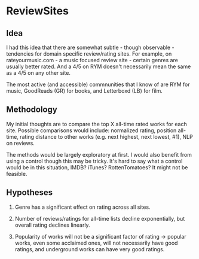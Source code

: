 # ReviewSites

## Idea
 
I had this idea that there are somewhat subtle - though observable - tendencies for domain specific review/rating sites. For example, on rateyourmusic.com - a music focused review site - certain genres are usually better rated. And a 4/5 on RYM doesn't necessarily mean the same as a 4/5 on any other site. 

The most active (and accessible) commnunities that I know of are RYM for music, GoodReads (GR) for books, and Letterboxd (LB) for film.

## Methodology

My initial thoughts are to compare the top X all-time rated works for each site. Possible comparisons would include: normalized rating, position all-time, rating distance to other works (e.g. next highest, next lowest, #1), NLP on reviews.

The methods would be largely exploratory at first. I would also benefit from using a control though this may be tricky. It's hard to say what a control would be in this situation, IMDB? iTunes? RottenTomatoes? It might not be feasible.

## Hypotheses

1. Genre has a significant effect on rating across all sites.

2. Number of reviews/ratings for all-time lists decline exponentially, but overall rating declines linearly.

3. Popularity of works will not be a significant factor of rating -> popular works, even some acclaimed ones, will not necessarily have good ratings, and underground works can have very good ratings.

